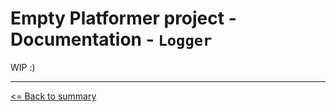 # Empty Platformer project - Documentation - `Logger`

WIP :)

---

[<= Back to summary](./README.md)